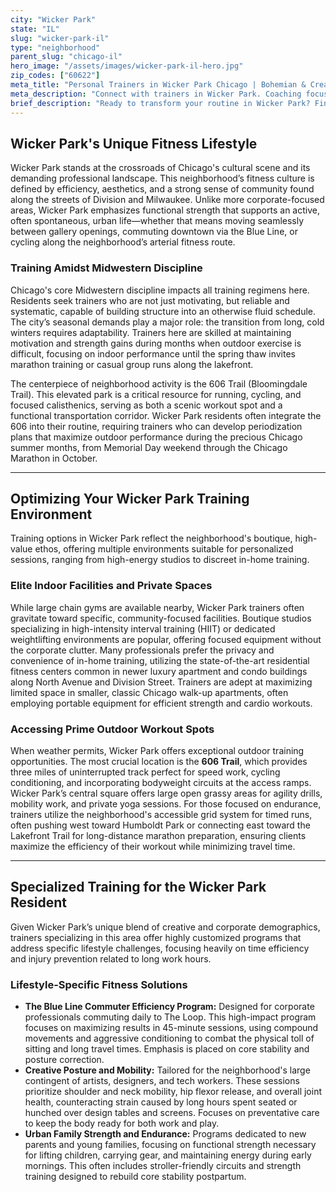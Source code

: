 ```yaml
---
city: "Wicker Park"
state: "IL"
slug: "wicker-park-il"
type: "neighborhood"
parent_slug: "chicago-il"
hero_image: "/assets/images/wicker-park-il-hero.jpg"
zip_codes: ["60622"]
meta_title: "Personal Trainers in Wicker Park Chicago | Bohemian & Creative Fitness"
meta_description: "Connect with trainers in Wicker Park. Coaching focused on unique home gyms, arts community wellness, and urban lifestyle training."
brief_description: "Ready to transform your routine in Wicker Park? Find the perfect certified personal trainer who understands the pace of Chicago life. We match you with experts specializing in performance, aesthetic fitness, and efficient training designed for your demanding corporate or creative schedule. Whether you need strength training near the 606 Trail or flexible sessions close to the Blue Line, start achieving measurable fitness results today. Stop searching and start succeeding with a customized plan built around your Wicker Park lifestyle."
---
```

## Wicker Park's Unique Fitness Lifestyle

Wicker Park stands at the crossroads of Chicago's cultural scene and its demanding professional landscape. This neighborhood’s fitness culture is defined by efficiency, aesthetics, and a strong sense of community found along the streets of Division and Milwaukee. Unlike more corporate-focused areas, Wicker Park emphasizes functional strength that supports an active, often spontaneous, urban life—whether that means moving seamlessly between gallery openings, commuting downtown via the Blue Line, or cycling along the neighborhood’s arterial fitness route.

### Training Amidst Midwestern Discipline

Chicago's core Midwestern discipline impacts all training regimens here. Residents seek trainers who are not just motivating, but reliable and systematic, capable of building structure into an otherwise fluid schedule. The city’s seasonal demands play a major role: the transition from long, cold winters requires adaptability. Trainers here are skilled at maintaining motivation and strength gains during months when outdoor exercise is difficult, focusing on indoor performance until the spring thaw invites marathon training or casual group runs along the lakefront.

The centerpiece of neighborhood activity is the 606 Trail (Bloomingdale Trail). This elevated park is a critical resource for running, cycling, and focused calisthenics, serving as both a scenic workout spot and a functional transportation corridor. Wicker Park residents often integrate the 606 into their routine, requiring trainers who can develop periodization plans that maximize outdoor performance during the precious Chicago summer months, from Memorial Day weekend through the Chicago Marathon in October.

---

## Optimizing Your Wicker Park Training Environment

Training options in Wicker Park reflect the neighborhood's boutique, high-value ethos, offering multiple environments suitable for personalized sessions, ranging from high-energy studios to discreet in-home training.

### Elite Indoor Facilities and Private Spaces

While large chain gyms are available nearby, Wicker Park trainers often gravitate toward specific, community-focused facilities. Boutique studios specializing in high-intensity interval training (HIIT) or dedicated weightlifting environments are popular, offering focused equipment without the corporate clutter. Many professionals prefer the privacy and convenience of in-home training, utilizing the state-of-the-art residential fitness centers common in newer luxury apartment and condo buildings along North Avenue and Division Street. Trainers are adept at maximizing limited space in smaller, classic Chicago walk-up apartments, often employing portable equipment for efficient strength and cardio workouts.

### Accessing Prime Outdoor Workout Spots

When weather permits, Wicker Park offers exceptional outdoor training opportunities. The most crucial location is the **606 Trail**, which provides three miles of uninterrupted track perfect for speed work, cycling conditioning, and incorporating bodyweight circuits at the access ramps. Wicker Park’s central square offers large open grassy areas for agility drills, mobility work, and private yoga sessions. For those focused on endurance, trainers utilize the neighborhood's accessible grid system for timed runs, often pushing west toward Humboldt Park or connecting east toward the Lakefront Trail for long-distance marathon preparation, ensuring clients maximize the efficiency of their workout while minimizing travel time.

---

## Specialized Training for the Wicker Park Resident

Given Wicker Park’s unique blend of creative and corporate demographics, trainers specializing in this area offer highly customized programs that address specific lifestyle challenges, focusing heavily on time efficiency and injury prevention related to long work hours.

### Lifestyle-Specific Fitness Solutions

*   **The Blue Line Commuter Efficiency Program:** Designed for corporate professionals commuting daily to The Loop. This high-impact program focuses on maximizing results in 45-minute sessions, using compound movements and aggressive conditioning to combat the physical toll of sitting and long travel times. Emphasis is placed on core stability and posture correction.
*   **Creative Posture and Mobility:** Tailored for the neighborhood's large contingent of artists, designers, and tech workers. These sessions prioritize shoulder and neck mobility, hip flexor release, and overall joint health, counteracting strain caused by long hours spent seated or hunched over design tables and screens. Focuses on preventative care to keep the body ready for both work and play.
*   **Urban Family Strength and Endurance:** Programs dedicated to new parents and young families, focusing on functional strength necessary for lifting children, carrying gear, and maintaining energy during early mornings. This often includes stroller-friendly circuits and strength training designed to rebuild core stability postpartum.